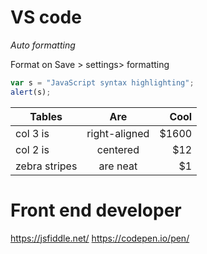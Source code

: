 
# VS code

*Auto formatting*

Format on Save > settings> formatting



```javascript
var s = "JavaScript syntax highlighting";
alert(s);
```

| Tables        | Are           | Cool  |
| ------------- |:-------------:| -----:|
| col 3 is      | right-aligned | $1600 |
| col 2 is      | centered      |   $12 |
| zebra stripes | are neat      |    $1 |



# Front end developer

https://jsfiddle.net/
https://codepen.io/pen/